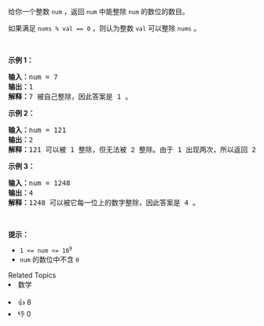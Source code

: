 <p>给你一个整数 <code>num</code> ，返回 <code>num</code> 中能整除 <code>num</code> 的数位的数目。</p>

<p>如果满足&nbsp;<code>nums % val == 0</code> ，则认为整数 <code>val</code> 可以整除 <code>nums</code> 。</p>

<p>&nbsp;</p>

<p><strong>示例 1：</strong></p>

<pre><strong>输入：</strong>num = 7
<strong>输出：</strong>1
<strong>解释：</strong>7 被自己整除，因此答案是 1 。
</pre>

<p><strong>示例 2：</strong></p>

<pre><strong>输入：</strong>num = 121
<strong>输出：</strong>2
<strong>解释：</strong>121 可以被 1 整除，但无法被 2 整除。由于 1 出现两次，所以返回 2 。
</pre>

<p><strong>示例 3：</strong></p>

<pre><strong>输入：</strong>num = 1248
<strong>输出：</strong>4
<strong>解释：</strong>1248 可以被它每一位上的数字整除，因此答案是 4 。
</pre>

<p>&nbsp;</p>

<p><strong>提示：</strong></p>

<ul> 
 <li><code>1 &lt;= num &lt;= 10<sup>9</sup></code></li> 
 <li><code>num</code> 的数位中不含 <code>0</code></li> 
</ul>

<div><div>Related Topics</div><div><li>数学</li></div></div><br><div><li>👍 8</li><li>👎 0</li></div>